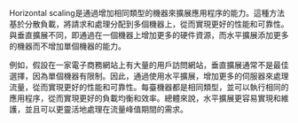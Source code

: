 Horizontal scaling是通過增加相同類型的機器來擴展應用程序的能力。這種方法基於分散負載，將請求和處理分配到多個機器上，從而實現更好的性能和可靠性。與垂直擴展不同，即通過在一個機器上增加更多的硬件資源，而水平擴展添加更多的機器而不增加單個機器的能力。

例如，假設在一家電子商務網站上有大量的用戶訪問網站，垂直擴展通常不是最佳選擇，因為單個機器有限制。因此，通過使用水平擴展，增加更多的伺服器來處理流量，從而實現更好的性能和可靠性。每臺機器都是相同類型，並可以執行相同的應用程序，從而實現更好的負載均衡和效率。總體來說，水平擴展更容易實現和維護，並且可以更靈活地處理在流量峰值期間的需求。